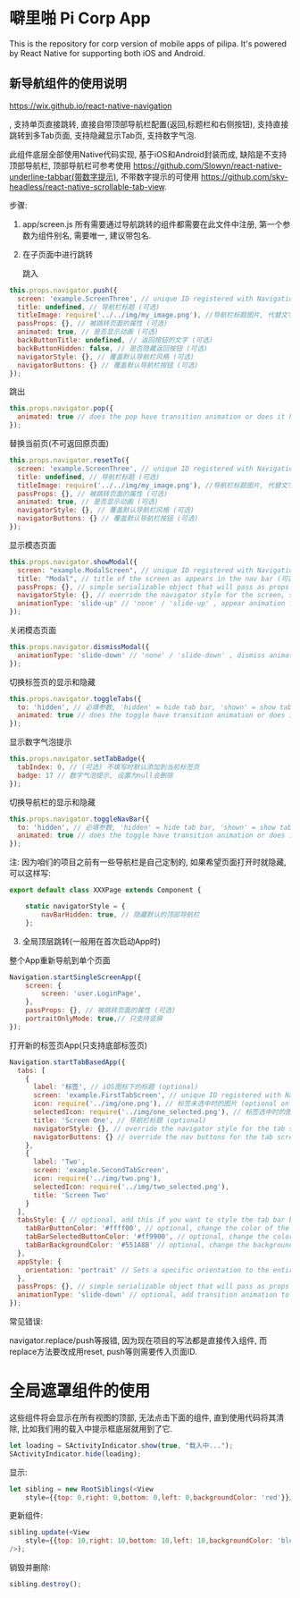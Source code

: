 # 噼里啪 Pi Corp App

This is the repository for corp version of mobile apps of pilipa. It's powered by React Native for supporting both iOS and Android.

## 新导航组件的使用说明

https://wix.github.io/react-native-navigation

, 支持单页直接跳转, 直接自带顶部导航栏配置(返回,标题栏和右侧按钮), 支持直接跳转到多Tab页面, 支持隐藏显示Tab页, 支持数字气泡.

此组件底层全部使用Native代码实现, 基于iOS和Android封装而成, 缺陷是不支持顶部导航栏, 顶部导航栏可参考使用 https://github.com/Slowyn/react-native-underline-tabbar(带数字提示), 不带数字提示的可使用 https://github.com/skv-headless/react-native-scrollable-tab-view.

步骤:

1. app/screen.js 所有需要通过导航跳转的组件都需要在此文件中注册, 第一个参数为组件别名, 需要唯一, 建议带包名.

2. 在子页面中进行跳转

   跳入

```javascript
this.props.navigator.push({
  screen: 'example.ScreenThree', // unique ID registered with Navigation.registerScreen
  title: undefined, // 导航栏标题 (可选)
  titleImage: require('../../img/my_image.png'), //导航栏标题图片, 代替文字标题 (可选)
  passProps: {}, // 被跳转页面的属性 (可选)
  animated: true, // 是否显示动画 (可选)
  backButtonTitle: undefined, // 返回按钮的文字 (可选)
  backButtonHidden: false, // 是否隐藏返回按钮 (可选)
  navigatorStyle: {}, // 覆盖默认导航栏风格 (可选)
  navigatorButtons: {} // 覆盖默认导航栏按钮 (可选)
});
```

跳出

```javascript
this.props.navigator.pop({
  animated: true // does the pop have transition animation or does it happen immediately (可选)
});
```

替换当前页(不可返回原页面)

```javascript
this.props.navigator.resetTo({
  screen: 'example.ScreenThree', // unique ID registered with Navigation.registerScreen
  title: undefined, // 导航栏标题 (可选)
  titleImage: require('../../img/my_image.png'), //导航栏标题图片, 代替文字标题 (可选)
  passProps: {}, // 被跳转页面的属性 (可选)
  animated: true, // 是否显示动画 (可选)
  navigatorStyle: {}, // 覆盖默认导航栏风格 (可选)
  navigatorButtons: {} // 覆盖默认导航栏按钮 (可选)
});
```

显示模态页面

```javascript
this.props.navigator.showModal({
  screen: "example.ModalScreen", // unique ID registered with Navigation.registerScreen
  title: "Modal", // title of the screen as appears in the nav bar (可选)
  passProps: {}, // simple serializable object that will pass as props to the modal (可选)
  navigatorStyle: {}, // override the navigator style for the screen, see "Styling the navigator" below (可选)
  animationType: 'slide-up' // 'none' / 'slide-up' , appear animation for the modal (可选, default 'slide-up')
});
```

关闭模态页面

```javascript
this.props.navigator.dismissModal({
  animationType: 'slide-down' // 'none' / 'slide-down' , dismiss animation for the modal (可选, default 'slide-down')
});
```

切换标签页的显示和隐藏

```javascript
this.props.navigator.toggleTabs({
  to: 'hidden', // 必填参数, 'hidden' = hide tab bar, 'shown' = show tab bar
  animated: true // does the toggle have transition animation or does it happen immediately (optional)
});
```

显示数字气泡提示

```javascript
this.props.navigator.setTabBadge({
  tabIndex: 0, // (可选) 不填写时默认添加到当前标签页
  badge: 17 // 数字气泡提示, 设置为null会删除
});
```

切换导航栏的显示和隐藏

```javascript
this.props.navigator.toggleNavBar({
  to: 'hidden', // 必填参数, 'hidden' = hide tab bar, 'shown' = show tab bar
  animated: true // does the toggle have transition animation or does it happen immediately (optional)
});
```

注: 因为咱们的项目之前有一些导航栏是自己定制的, 如果希望页面打开时就隐藏, 可以这样写:

```javascript
export default class XXXPage extends Component {

    static navigatorStyle = {
        navBarHidden: true, // 隐藏默认的顶部导航栏
    };
```

3. 全局顶层跳转(一般用在首次启动App时)

整个App重新导航到单个页面

```javascript
Navigation.startSingleScreenApp({
    screen: {
        screen: 'user.LoginPage',
    },
    passProps: {}, // 被跳转页面的属性 (可选)
    portraitOnlyMode: true,// 只支持竖屏
});
```

打开新的标签页App(只支持底部标签页)

```javascript
Navigation.startTabBasedApp({
  tabs: [
    {
      label: '标签', // iOS图标下的标题 (optional)
      screen: 'example.FirstTabScreen', // unique ID registered with Navigation.registerScreen
      icon: require('../img/one.png'), // 标签未选中时的图片 (optional on iOS)
      selectedIcon: require('../img/one_selected.png'), // 标签选中时的图片 (optional, 仅支持iOS. Android使用 `tabBarSelectedButtonColor` 代替)
      title: 'Screen One', // 导航栏标题 (optional)
      navigatorStyle: {}, // override the navigator style for the tab screen, see "Styling the navigator" below (optional),
      navigatorButtons: {} // override the nav buttons for the tab screen, see "Adding buttons to the navigator" below (optional)
    },
    {
      label: 'Two',
      screen: 'example.SecondTabScreen',
      icon: require('../img/two.png'),
      selectedIcon: require('../img/two_selected.png'),
      title: 'Screen Two'
    }
  ],
  tabsStyle: { // optional, add this if you want to style the tab bar beyond the defaults
    tabBarButtonColor: '#ffff00', // optional, change the color of the tab icons and text (also unselected)
    tabBarSelectedButtonColor: '#ff9900', // optional, change the color of the selected tab icon and text (only selected)
    tabBarBackgroundColor: '#551A8B' // optional, change the background color of the tab bar
  },
  appStyle: {
    orientation: 'portrait' // Sets a specific orientation to the entire app. Default: 'auto'. Supported values: 'auto', 'landscape', 'portrait'
  },
  passProps: {}, // simple serializable object that will pass as props to all top screens (optional)
  animationType: 'slide-down' // optional, add transition animation to root change: 'none', 'slide-down', 'fade'
});
```

常见错误:

navigator.replace/push等报错, 因为现在项目的写法都是直接传入组件, 而replace方法要改成用reset, push等则需要传入页面ID.



# 全局遮罩组件的使用

这些组件将会显示在所有视图的顶部, 无法点击下面的组件, 直到使用代码将其清除, 比如我们用的载入中提示框底层就用到了它.

```javascript
let loading = SActivityIndicator.show(true, "载入中...");
SActivityIndicator.hide(loading);
```

显示:

```javascript
let sibling = new RootSiblings(<View
    style={{top: 0,right: 0,bottom: 0,left: 0,backgroundColor: 'red'}}/>);
```
更新组件:

```javascript
sibling.update(<View
    style={{top: 10,right: 10,bottom: 10,left: 10,backgroundColor: 'blue'}}
/>);
```

销毁并删除:

```javascript
sibling.destroy();
```



